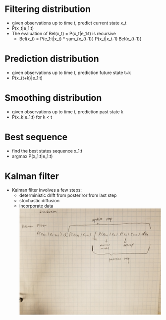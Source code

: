 # Filtering distribution
* given observations up to time t, predict current state x_t
* P(x_t|e_1:t)
* The evaluation of Bel(x_t) = P(x_t|e_1:t) is recursive
	* Bel(x_t) = P(e_1:t|x_t) * sum_{x_{t-1}} P(x_t|x_t-1) Bel(x_{t-1})

# Prediction distribution
* given observations up to time t, prediction future state t+k
* P(x_{t+k}|e_1:t)

# Smoothing distribution
* given observations up to time t, prediction past state k
* P(x_k|e_1:t) for k < t

# Best sequence 
* find the best states sequence x_1:t
* argmax P(x_1:t|e_1:t)

# Kalman filter
* Kalman filter involves a few steps:
	* deterministic drift from posteriror from last step
	* stochastic diffusion
	* incorporate data
![Kalman filter](https://github.com/junweima/computer_vision_summaries/blob/master/12.%20Tracking/images/kalman_filter.jpg)


